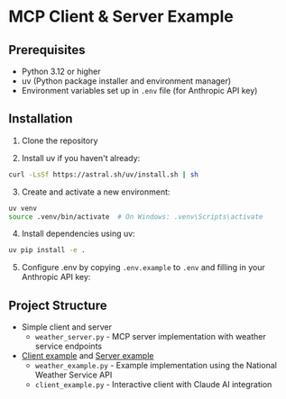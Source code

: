 # MCP Client & Server Example


## Prerequisites

- Python 3.12 or higher
- uv (Python package installer and environment manager)
- Environment variables set up in `.env` file (for Anthropic API key)

## Installation

1. Clone the repository

2. Install uv if you haven't already:
```bash
curl -LsSf https://astral.sh/uv/install.sh | sh
```

3. Create and activate a new environment:
```bash
uv venv
source .venv/bin/activate  # On Windows: .venv\Scripts\activate
```

4. Install dependencies using uv:
```bash
uv pip install -e .
```
5. Configure .env by copying `.env.example` to `.env` and filling in your Anthropic API key:


## Project Structure

- Simple client and server
    - `weather_server.py` - MCP server implementation with weather service endpoints
- [Client example](https://modelcontextprotocol.io/quickstart/client) and [Server example](https://modelcontextprotocol.io/quickstart/server)
    - `weather_example.py` - Example implementation using the National Weather Service API
    - `client_example.py` - Interactive client with Claude AI integration
